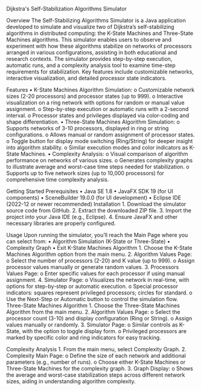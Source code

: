 Dijkstra's Self-Stabilization Algorithms Simulator

Overview
  The Self-Stabilizing Algorithms Simulator is a Java application developed to simulate and visualize two of Dijkstra’s self-stabilizing algorithms in distributed computing: the K-State Machines and Three-State Machines algorithms. This simulator enables users to observe and experiment with how these algorithms stabilize on networks of processors arranged in various configurations, assisting in both educational and research contexts.
The simulator provides step-by-step execution, automatic runs, and a complexity analysis tool to examine time-step requirements for stabilization. Key features include customizable networks, interactive visualization, and detailed processor state indicators.

Features
  •	K-State Machines Algorithm Simulation:
    o	Customizable network sizes (2-20 processors) and processor states (up to 999).
    o	Interactive visualization on a ring network with options for random or manual value assignment.
    o	Step-by-step execution or automatic runs with a 2-second interval.
    o	Processor states and privileges displayed via color-coding and shape differentiation.
  •	Three-State Machines Algorithm Simulation:
    o	Supports networks of 3-10 processors, displayed in ring or string configurations.
    o	Allows manual or random assignment of processor states.
    o	Toggle button for display mode switching (Ring/String) for deeper insight into algorithm stability.
    o	Similar execution modes and color indicators as K-State Machines.
  •	Complexity Analysis:
    o	Visual comparison of algorithm performance on networks of various sizes.
    o	Generates complexity graphs to illustrate average and worst-case time steps needed for stabilization.
    o	Supports up to five network sizes (up to 10,000 processors) for comprehensive time complexity analysis.

Getting Started
  Prerequisites
    •	Java SE 1.8
    •	JavaFX SDK 19 (for UI components)
    •	SceneBuilder 19.0.0 (for UI development)
    •	Eclipse IDE (2022-12 or newer recommended)
  Installation
    1.	Download the simulator source code from GitHub.
    2.	Extract the downloaded ZIP file.
    3.	Import the project into your Java IDE (e.g., Eclipse).
    4.	Ensure JavaFX and other necessary libraries are properly configured.
    
Usage
  Upon running the simulator, you’ll reach the Main Page where you can select from:
    •	Algorithm Simulation (K-State or Three-State)
    •	Complexity Graph
    •	Exit
  K-State Machines Algorithm
    1.	Choose the K-State Machines Algorithm option from the main menu.
    2.	Algorithm Values Page:
    o	Select the number of processors (2-20) and K value (up to 999).
    o	Assign processor values manually or generate random values.
  3.	Processors Values Page:
    o	Enter specific values for each processor if using manual assignment.
  4.	Simulator Page:
    o	Visualizes the network in real-time, with options for step-by-step or automatic execution.
    o	Special processor indicators: squares represent privileged processors; circles for standard.
    o	Use the Next-Step or Automatic button to control the simulation flow.
  Three-State Machines Algorithm
    1.	Choose the Three-State Machines Algorithm from the main menu.
    2.	Algorithm Values Page:
    o	Select the processor count (3-10) and display configuration (Ring or String).
    o	Assign values manually or randomly.
  3.	Simulator Page:
    o	Similar controls as K-State, with the option to toggle display form.
    o	Privileged processors are marked by specific color and ring indicators for easy tracking.
    
Complexity Analysis
    1.	From the main menu, select Complexity Graph.
    2.	Complexity Main Page:
      o	Define the size of each network and additional parameters (e.g., number of runs).
      o	Choose either K-State Machines or Three-State Machines for the complexity graph.
    3.	Graph Display:
      o	Shows the average and worst-case stabilization steps across different network sizes, aiding in understanding algorithm complexity.

